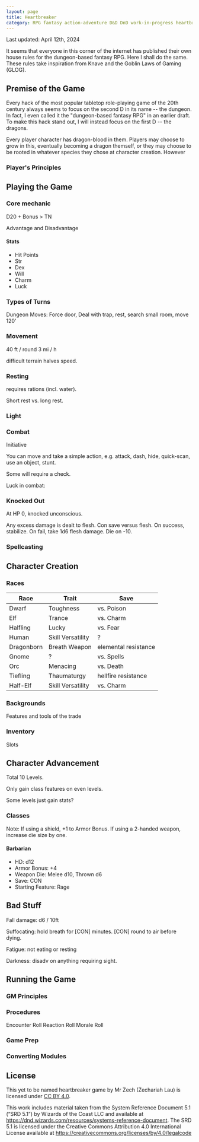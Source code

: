 ```yaml
---
layout: page
title: Heartbreaker
category: RPG fantasy action-adventure D&D DnD work-in-progress heartbreaker
---
```


Last updated: April 12th, 2024

It seems that everyone in this corner of the internet has published their own house rules for the dungeon-based fantasy RPG. Here I shall do the same. These rules take inspiration from Knave and the Goblin Laws of Gaming (GLOG).

## Premise of the Game
Every hack of the most popular tabletop role-playing game of the 20th century always seems to focus on the second D in its name -- the dungeon. In fact, I even called it the "dungeon-based fantasy RPG" in an earlier draft. To make this hack stand out, I will instead focus on the first D -- the dragons.

Every player character has dragon-blood in them. Players may choose to grow in this, eventually becoming a dragon themself, or they may choose to be rooted in whatever species they chose at character creation. However

### Player's Principles

## Playing the Game

### Core mechanic
D20 + Bonus > TN

Advantage and Disadvantage

#### Stats
* Hit Points
* Str
* Dex
* Will
* Charm
* Luck

### Types of Turns
Dungeon Moves: Force door, Deal with trap, rest, search small room, move 120'

### Movement
40 ft / round
3 mi / h

difficult terrain halves speed.

### Resting
requires rations (incl. water).

Short rest vs. long rest.

### Light

### Combat
Initiative

You can move and take a simple action, e.g. attack, dash, hide, quick-scan, use an object, stunt.

Some will require a check.

Luck in combat: 

### Knocked Out
At HP 0, knocked unconscious.

Any excess damage is dealt to flesh. Con save versus flesh. On success, stabilize. On fail, take 1d6 flesh damage. Die on -10.

### Spellcasting

## Character Creation

### Races

| Race | Trait | Save |
| --- | --- | --- |
| Dwarf | Toughness | vs. Poison |
| Elf | Trance | vs. Charm |
| Halfling | Lucky | vs. Fear |
| Human | Skill Versatility | ? |
| Dragonborn | Breath Weapon | elemental resistance |
| Gnome | ? | vs. Spells |
| Orc | Menacing | vs. Death |
| Tiefling | Thaumaturgy | hellfire resistance |
| Half-Elf | Skill Versatility | vs. Charm |

### Backgrounds
Features and tools of the trade

### Inventory
Slots

## Character Advancement

Total 10 Levels.

Only gain class features on even levels.

Some levels just gain stats?

### Classes

Note: If using a shield, +1 to Armor Bonus. If using a 2-handed weapon, increase die size by one.

#### Barbarian
* HD: d12
* Armor Bonus: +4
* Weapon Die: Melee d10, Thrown d6
* Save: CON
* Starting Feature: Rage

## Bad Stuff
Fall damage: d6 / 10ft

Suffocating: hold breath for [CON] minutes. [CON] round to air before dying. 

Fatigue: not eating or resting

Darkness: disadv on anything requiring sight.

## Running the Game

### GM Principles

### Procedures
Encounter Roll
Reaction Roll
Morale Roll

### Game Prep

### Converting Modules

## License
This yet to be named heartbreaker game by Mr Zech (Zechariah Lau) is licensed under [CC BY 4.0](http://creativecommons.org/licenses/by/4.0/).

This work includes material taken from the System Reference Document 5.1 (“SRD 5.1”) by Wizards of
the Coast LLC and available at https://dnd.wizards.com/resources/systems-reference-document. The
SRD 5.1 is licensed under the Creative Commons Attribution 4.0 International License available at
https://creativecommons.org/licenses/by/4.0/legalcode
